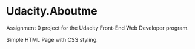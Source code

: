 # Udacity.Aboutme
Assignment 0 project for the Udacity Front-End Web Developer program.

Simple HTML Page with CSS styling.

